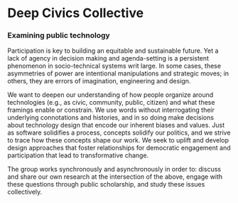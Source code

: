 # Deep Civics Collective

### Examining public technology  

Participation is key to building an equitable and sustainable future. Yet a lack of agency in decision making and agenda-setting is a persistent phenomenon in socio-technical systems writ large. In some cases, these asymmetries of power are intentional manipulations and strategic moves; in others, they are errors of imagination, engineering and design. 

We want to deepen our understanding of how people organize around technologies (e.g., as civic, community, public, citizen) and what these framings enable or constrain. We use words without interrogating their underlying connotations and histories, and in so doing make decisions about technology design that encode our inherent biases and values. Just as software solidifies a process, concepts solidify our politics, and we strive to trace how these concepts shape our work. We seek to uplift and develop design approaches that foster relationships for democratic engagement and participation that lead to transformative change. 

The group works synchronously and asynchronously in order to: discuss and share our own research at the intersection of the above, engage with these questions through public scholarship, and study these issues collectively.
